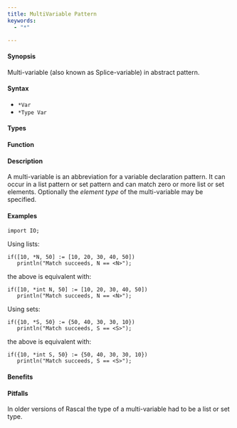 ```yaml
---
title: MultiVariable Pattern
keywords:
  - "*"

---
```


#### Synopsis

Multi-variable (also known as Splice-variable) in abstract pattern.

#### Syntax

*  `*Var`
*  `*Type Var`

#### Types

#### Function

#### Description

A multi-variable is an abbreviation for a variable declaration pattern.
It can occur in a list pattern or set pattern and can match zero or more list or set elements.
Optionally the *element type* of the multi-variable may be specified.

#### Examples

```rascal-shell
import IO;
```
Using lists:
```rascal-shell,continue
if([10, *N, 50] := [10, 20, 30, 40, 50])
   println("Match succeeds, N == <N>");
```
the above is equivalent with:
```rascal-shell,continue
if([10, *int N, 50] := [10, 20, 30, 40, 50])
   println("Match succeeds, N == <N>");
```
Using sets:
```rascal-shell,continue
if({10, *S, 50} := {50, 40, 30, 30, 10})
   println("Match succeeds, S == <S>");
```
the above is equivalent with:
```rascal-shell,continue
if({10, *int S, 50} := {50, 40, 30, 30, 10})
   println("Match succeeds, S == <S>");
```

#### Benefits

#### Pitfalls

In older versions of Rascal the type of a multi-variable had to be a list or set type.

